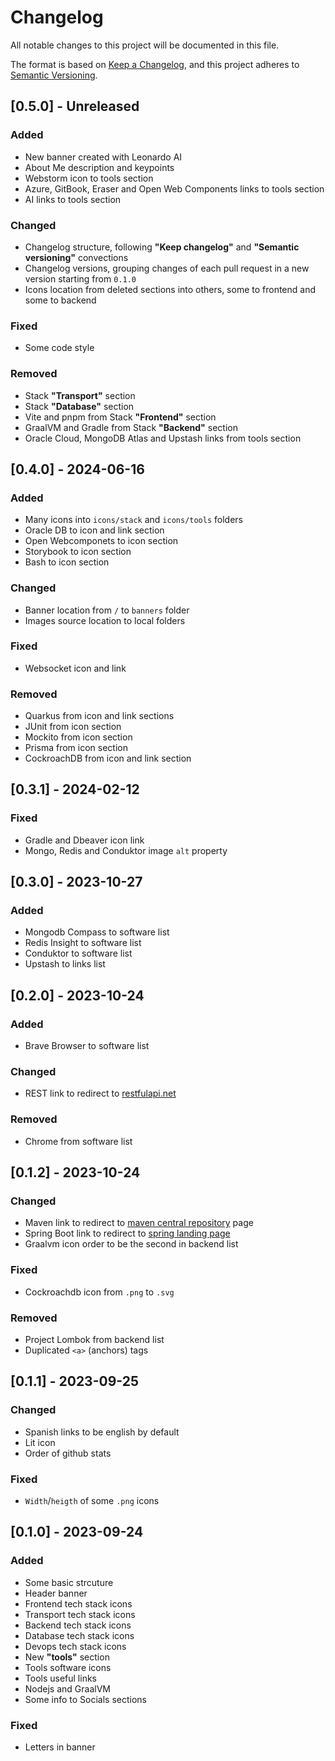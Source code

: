 # Changelog

All notable changes to this project will be documented in this file.

The format is based on [Keep a Changelog](https://keepachangelog.com/en/1.1.0/),
and this project adheres to [Semantic Versioning](https://semver.org/spec/v2.0.0.html).

## [0.5.0] - Unreleased

### Added

- New banner created with Leonardo AI
- About Me description and keypoints
- Webstorm icon to tools section
- Azure, GitBook, Eraser and Open Web Components links to tools section
- AI links to tools section

### Changed

- Changelog structure, following **"Keep changelog"** and **"Semantic versioning"** convections
- Changelog versions, grouping changes of each pull request in a new version starting from `0.1.0`
- Icons location from deleted sections into others, some to frontend and some to backend

### Fixed

- Some code style

### Removed

- Stack **"Transport"** section
- Stack **"Database"** section
- Vite and pnpm from Stack **"Frontend"** section
- GraalVM and Gradle from Stack **"Backend"** section
- Oracle Cloud, MongoDB Atlas and Upstash links from tools section

## [0.4.0] - 2024-06-16

### Added

- Many icons into `icons/stack` and `icons/tools` folders
- Oracle DB to icon and link section
- Open Webcomponets to icon section
- Storybook to icon section
- Bash to icon section

### Changed

- Banner location from `/` to `banners` folder
- Images source location to local folders

### Fixed

- Websocket icon and link

### Removed

- Quarkus from icon and link sections
- JUnit from icon section
- Mockito from icon section
- Prisma from icon section
- CockroachDB from icon and link section

## [0.3.1] - 2024-02-12

### Fixed

- Gradle and Dbeaver icon link
- Mongo, Redis and Conduktor image `alt` property

## [0.3.0] - 2023-10-27

### Added

- Mongodb Compass to software list
- Redis Insight to software list
- Conduktor to software list
- Upstash to links list

## [0.2.0] - 2023-10-24

### Added

- Brave Browser to software list

### Changed

- REST link to redirect to [restfulapi.net](restfulapi.net)

### Removed

- Chrome from software list

## [0.1.2] - 2023-10-24

### Changed

- Maven link to redirect to [maven central repository](https://central.sonatype.com/) page
- Spring Boot link to redirect to [spring landing page](https://spring.io/)
- Graalvm icon order to be the second in backend list

### Fixed

- Cockroachdb icon from `.png` to `.svg`

### Removed

- Project Lombok from backend list
- Duplicated `<a>` (anchors) tags

## [0.1.1] - 2023-09-25

### Changed

- Spanish links to be english by default
- Lit icon
- Order of github stats

### Fixed

- `Width`/`heigth` of some `.png` icons

## [0.1.0] - 2023-09-24

### Added

- Some basic strcuture
- Header banner
- Frontend tech stack icons
- Transport tech stack icons
- Backend tech stack icons
- Database tech stack icons
- Devops tech stack icons
- New **"tools"** section
- Tools software icons
- Tools useful links
- Nodejs and GraalVM
- Some info to Socials sections

### Fixed

- Letters in banner